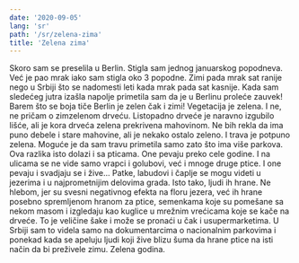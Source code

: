 ```yaml
---
date: '2020-09-05'
lang: 'sr'
path: '/sr/zelena-zima'
title: 'Zelena zima'
---
```


Skoro sam se preselila u Berlin.
Stigla sam jednog januarskog popodneva. Već je pao mrak iako sam stigla oko 3 popodne. Zimi pada mrak sat ranije nego u Srbiji što se nadomesti leti kada mrak pada sat kasnije.
Kada sam sledećeg jutra izašla napolje primetila sam da je u Berlinu proleće zauvek! Barem što se boja tiče Berlin je zelen čak i zimi! Vegetacija je zelena. I ne, ne pričam o zimzelenom drveću. Listopadno drveće je naravno izgubilo lišće, ali je kora drveća zelena prekrivena mahovinom. Ne bih rekla da ima puno debele i stare mahovine, ali je nekako ostalo zeleno.
I trava je potpuno zelena. Moguće je da sam travu primetila samo zato što ima više parkova.
Ova razlika isto dolazi i sa pticama. One pevaju preko cele godine. I na ulicama se ne vide samo vrapci i golubovi, već i mnoge druge ptice. I one pevaju i svadjaju se i žive... Patke, labudovi i čaplje se mogu videti u jezerima i u najprometnijim delovima grada.
Isto tako, ljudi ih hrane. Ne hlebom, jer su svesni negativnog efekta na floru jezera, već ih hrane posebno spremljenom hranom za ptice, semenkama koje su pomešane sa nekom masom i izgledaju kao kuglice u mrežnim vrećicama koje se kače na drveće. To je veličine šake i može se pronaći u čak i usupermarketima.
U Srbiji sam to videla samo na dokumentarcima o nacionalnim parkovima i ponekad kada se apeluju ljudi koji žive blizu šuma da hrane ptice na isti način da bi preživele zimu.
Zelena godina.
